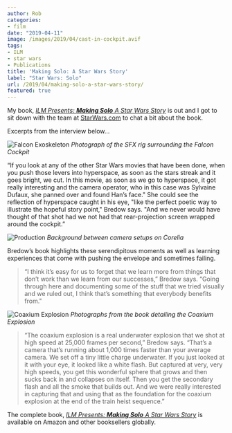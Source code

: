 ```yaml
---
author: Rob
categories:
- film
date: "2019-04-11"
image: /images/2019/04/cast-in-cockpit.avif
tags:
- ILM
- star wars
- Publications
title: 'Making Solo: A Star Wars Story'
label: "Star Wars: Solo"
url: /2019/04/making-solo-a-star-wars-story/
featured: true
---
```


My book, [*ILM Presents: **Making Solo** A Star Wars Story*](https://amzn.to/3RuXRgi) is out and I got to sit down with the team at [StarWars.com](https://www.starwars.com/news/rob-bredow-making-solo-book-interview) to chat a bit about the book.

Excerpts from the interview below...

![Falcon Exoskeleton](/images/2019/04/falcon-exoskeleton.avif "Photograph of the SFX rig surrounding the Falcon Cockpit")
*Photograph of the SFX rig surrounding the Falcon Cockpit*

“If you look at any of the other Star Wars movies that have been done, when you push those levers into hyperspace, as soon as the stars streak and it goes bright, we cut. In this movie, as soon as we go to hyperspace, it got really interesting and the camera operator, who in this case was Sylvaine Dufaux, she panned over and found Han’s face."  She could see the reflection of hyperspace caught in his eye, "like the perfect poetic way to illustrate the hopeful story point," Bredow says. "And we never would have thought of that shot had we not had that rear-projection screen wrapped around the cockpit.”

![Production](/images/2019/04/production-the-shoot.avif "Background between camera setups on Corelia")
*Background between camera setups on Corelia*

Bredow’s book highlights these serendipitous moments as well as learning experiences that come with pushing the envelope and sometimes failing.

>“I think it’s easy for us to forget that we learn more from things that don’t work than we learn from our successes,” Bredow says. “Going through here and documenting some of the stuff that we tried visually and we ruled out, I think that’s something that everybody benefits from."

![Coaxium Explosion](/images/2019/04/coaxium-explosion.avif "Page from the book detailing the Coaxium Explosion")
*Photographs from the book detailing the Coaxium Explosion*

> “The coaxium explosion is a real underwater explosion that we shot at high speed at 25,000 frames per second,” Bredow says. “That’s a camera that’s running about 1,000 times faster than your average camera. We set off a tiny little charge underwater. If you just looked at it with your eye, it looked like a white flash. But captured at very, very high speeds, you get this wonderful sphere that grows and then sucks back in and collapses on itself. Then you get the secondary flash and all the smoke that builds out. And we were really interested in capturing that and using that as the foundation for the coaxium explosion at the end of the train heist sequence.”

The complete book, [*ILM Presents: **Making Solo** A Star Wars Story*](https://amzn.to/3RuXRgi) is available on Amazon and other booksellers globally.